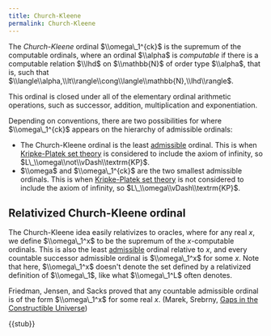 ```yaml
---
title: Church-Kleene
permalink: Church-Kleene
---
```


The *Church-Kleene* ordinal $\\omega\_1^{ck}$ is the supremum of the computable ordinals, where an ordinal $\\alpha$ is *computable* if there is a computable relation $\\lhd$ on $\\mathbb{N}$ of order type $\\alpha$, that is, such that $\\langle\\alpha,\\lt\\rangle\\cong\\langle\\mathbb{N},\\lhd\\rangle$.

This ordinal is closed under all of the elementary ordinal arithmetic operations, such as successor, addition, multiplication and exponentiation.

Depending on conventions, there are two possibilities for where $\\omega\_1^{ck}$ appears on the hierarchy of admissible ordinals:
-   The Church-Kleene ordinal is the least [admissible](Admissible "Admissible") ordinal. This is when [Kripke-Platek set theory](Kripke-Platek "Kripke-Platek") is considered to include the axiom of infinity, so $L\_\\omega\\not\\vDash\\textrm{KP}$.
-   $\\omega$ and $\\omega\_1^{ck}$ are the two smallest admissible ordinals. This is when [Kripke-Platek set theory](Kripke-Platek "Kripke-Platek") is not considered to include the axiom of infinity, so $L\_\\omega\\vDash\\textrm{KP}$.

## Relativized Church-Kleene ordinal

The Church-Kleene idea easily relativizes to oracles, where for any real $x$, we define $\\omega\_1^x$ to be the supremum of the $x$-computable ordinals.  This is also the least [admissible](Admissible "Admissible") ordinal relative to $x$, and every countable successor admissible ordinal is $\\omega\_1^x$ for some $x$. Note that here, $\\omega\_1^x$ doesn't denote the set defined by a relativized definition of $\\omega\_1$, like what $\\omega\_1^L$ often denotes.

Friedman, Jensen, and Sacks proved that any countable admissible ordinal is of the form $\\omega\_1^x$ for some real $x$. (Marek, Srebrny, [Gaps in the Constructible Universe](https://web.archive.org/web/20211106112502/https://core.ac.uk/download/pdf/81133582.pdf#page=25))

{{stub}}
